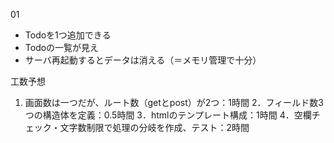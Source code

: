 01
- Todoを1つ追加できる
- Todoの一覧が見え
- サーバ再起動するとデータは消える（＝メモリ管理で十分）

工数予想
1. 画面数は一つだが、ルート数（getとpost）が2つ：1時間
2．フィールド数3つの構造体を定義：0.5時間
3．htmlのテンプレート構成：1時間
4．空欄チェック・文字数制限で処理の分岐を作成、テスト：2時間